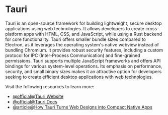 # Tauri

Tauri is an open-source framework for building lightweight, secure desktop applications using web technologies. It allows developers to create cross-platform apps with HTML, CSS, and JavaScript, while using a Rust backend for core functionality. Tauri offers smaller bundle sizes compared to Electron, as it leverages the operating system's native webview instead of bundling Chromium. It provides robust security features, including a custom protocol for IPC (Inter-Process Communication) and fine-grained permissions. Tauri supports multiple JavaScript frameworks and offers API bindings for various system-level operations. Its emphasis on performance, security, and small binary sizes makes it an attractive option for developers seeking to create efficient desktop applications with web technologies.

Visit the following resources to learn more:

- [@official@Tauri Website](https://tauri.app/)
- [@official@Tauri Docs](https://tauri.app/v1/guides/)
- [@article@How Tauri Turns Web Designs into Compact Native Apps](https://thenewstack.io/how-tauri-turns-web-designs-into-compact-native-apps/)
